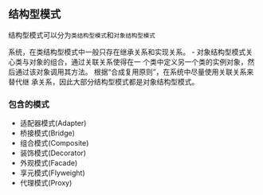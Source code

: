 ## 结构型模式

结构型模式可以分为`类结构型模式`和`对象结构型模式`

系统，在类结构型模式中一般只存在继承关系和实现关系。 - 对象结构型模式关心类与对象的组合，通过关联关系使得在一 个类中定义另一个类的实例对象，然后通过该对象调用其方法。 根据“合成复用原则”，在系统中尽量使用关联关系来替代继 承关系，因此大部分结构型模式都是对象结构型模式。

### 包含的模式

* 适配器模式(Adapter)
* 桥接模式(Bridge)
* 组合模式(Composite)
* 装饰模式(Decorator)
* 外观模式(Facade)
* 享元模式(Flyweight)
* 代理模式(Proxy)
